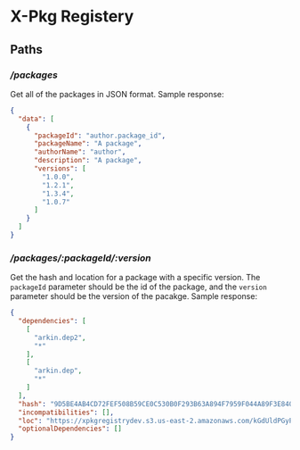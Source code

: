 # X-Pkg Registery

## Paths

### */packages*

Get all of the packages in JSON format. Sample response:

```JSON
{
  "data": [
    {
      "packageId": "author.package_id",
      "packageName": "A package",
      "authorName": "author",
      "description": "A package",
      "versions": [
        "1.0.0",
        "1.2.1",
        "1.3.4",
        "1.0.7"
      ]
    }
  ]
}
```

### */packages/:packageId/:version*

Get the hash and location for a package with a specific version. The `packageId` parameter should be the id of the package, and the `version` parameter should be the version of the pacakge. Sample response:

```JSON
{
  "dependencies": [
    [
      "arkin.dep2",
      "*"
    ],
    [
      "arkin.dep",
      "*"
    ]
  ],
  "hash": "9D5BE4AB4CD72FEF508B59CE0C530B0F293B63A894F7959F044A89F3E8400467",
  "incompatibilities": [],
  "loc": "https://xpkgregistrydev.s3.us-east-2.amazonaws.com/kGdUldPGyPjXMyzjPfqeBVnfwfAw1Z1s7LMgCiKqSRsdJpBuFOn7Ud0cQ3jq22aS",
  "optionalDependencies": []
}
```